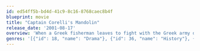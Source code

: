 ```yaml
---
id: ed54ff5b-bd4d-41c9-8c16-8768caec8b4f
blueprint: movie
title: "Captain Corelli's Mandolin"
release_date: '2001-08-17'
overview: 'When a Greek fisherman leaves to fight with the Greek army during WWII, his fiancee falls in love with the local Italian commander. The film is based on a novel about an Italian soldier''s experiences during the Italian occupation of the Greek island of Cephalonia (Kefalonia), but Hollywood made it into a pure love story by removing much of the "unpleasant" stuff.'
genres: '[{"id": 18, "name": "Drama"}, {"id": 36, "name": "History"}, {"id": 10749, "name": "Romance"}]'
---
```

